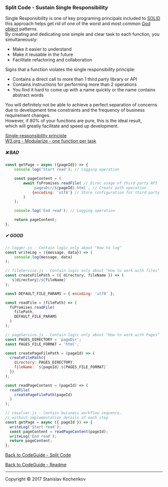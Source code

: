 ### Split Code - Sustain Single Responsibility

Single Responsibility is one of key programing principals included to [SOLID](https://en.wikipedia.org/wiki/SOLID)  
this approach helps get rid of one of the worst and most common [God object](https://en.wikipedia.org/wiki/God_object)
patterns.  
By creating and dedicating one simple and clear task to each function, you simultaneously:

* Make it easier to understand
* Make it reusable in the future
* Facilitate refactoring and collaboration

Signs that a function violates the single responsibility principle:

* Contains a direct call to more than 1 third party library or API
* Contains instructions for performing more than 2 operations
* You find it hard to come up with a name quickly or the name contains abstract words

You will definitely not be able to achieve a perfect separation of concerns  
due to development time constraints and the frequency of business requirement changes.  
However, if 80% of your functions are pure, this is the ideal result,  
which will greatly facilitate and speed up development.

[Single-responsibility principle](https://en.wikipedia.org/wiki/Single-responsibility_principle)  
[W3.org - Modularize - one function per task](https://www.w3.org/wiki/JavaScript_best_practices#Modularize_.E2.80.94_one_function_per_task)

##### ❌ BAD

```javascript
const getPage = async ({pageId}) => {
    console.log('Start read'); // Logging operation

    const pageContent = (
        await fsPromises.readFile( // Direc usage of third party API
            `pagesDir/${pageId}.html`, // Create path operation
            {encoding: 'utf8'} // Store configuration for third party
        )
    );

    console.log('End read'); // Logging operation

    return pageContent;
};
```

##### ✔ GOOD

```javascript
// logger.js - Contain logic only about "How to log"
const writeLog = ({message, data}) => (
    console.log(message, data)
);
```

```javascript
// fileService.js - Contain logic only about "How to work with files"
const createFilePath = ({ directory, fileName }) => (
  `${directory}/${fileName}`
);

const DEFAULT_FILE_PARAMS = { encoding: 'utf8' };

const readFile = (filePath) => (
  fsPromises.readFile(
    filePath,
    DEFAULT_FILE_PARAMS
  )
);
```

```javascript
// pageService.js - Contain logic only about "How to work with Pages"
const PAGES_DIRECTORY = 'pageDir';
const PAGES_FILE_FORMAT = 'html';

const createPageFilePath = (pageId) => (
  createFilePath({
    directory: PAGES_DIRECTORY,
    fileName: `${pageId}.${PAGES_FILE_FORMAT}`
  })
);

const readPageContent = (pageId) => (
  readFile(
    createPageFilePath(pageId)
  )
);
```

```javascript
// resolver.js - Contain buisness workflow sequence, 
// without implementation details of each step
const getPage = async ({ pageId }) => {
  writeLog('Start read');
  const pageContent = readPageContent(pageId);
  writeLog('End read');
  return pageContent;
};
```

[Back to CodeGuide - Split Code](https://github.com/UserBug/codeGuide/tree/v2/docs/splitCode/index.md)

[Back to CodeGuide - Readme](https://github.com/UserBug/codeGuide/tree/v2)

---
Copyright © 2017 Stanislav Kochenkov 